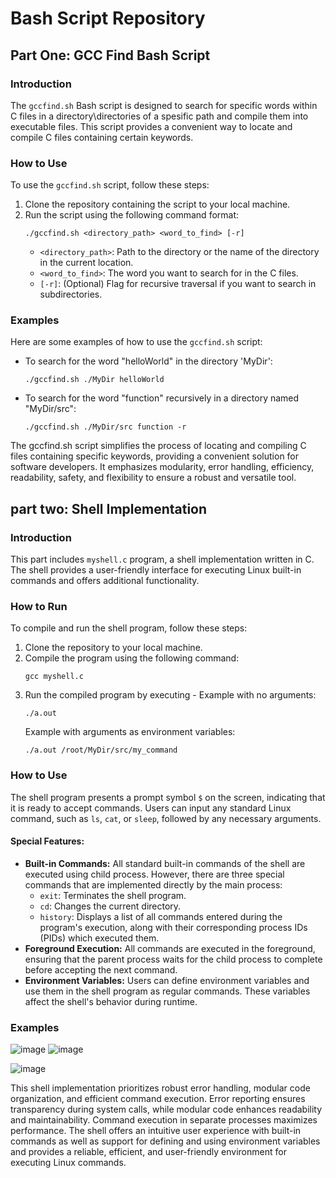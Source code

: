 # Bash Script Repository

## Part One: GCC Find Bash Script

### Introduction
The `gccfind.sh` Bash script is designed to search for specific words within C files in a directory\directories of a spesific path and compile them into executable files. This script provides a convenient way to locate and compile C files containing certain keywords.

### How to Use
To use the `gccfind.sh` script, follow these steps:
1. Clone the repository containing the script to your local machine.
4. Run the script using the following command format:
   ```
   ./gccfind.sh <directory_path> <word_to_find> [-r]
   ```
   - `<directory_path>`: Path to the directory or the name of the directory in the current location.
   - `<word_to_find>`: The word you want to search for in the C files.
   - `[-r]`: (Optional) Flag for recursive traversal if you want to search in subdirectories.

### Examples
Here are some examples of how to use the `gccfind.sh` script:
- To search for the word "helloWorld" in the directory 'MyDir':
  ```
  ./gccfind.sh ./MyDir helloWorld
  ```

- To search for the word "function" recursively in a directory named "MyDir/src":
  ```
  ./gccfind.sh ./MyDir/src function -r
  ```

The gccfind.sh script simplifies the process of locating and compiling C files containing specific keywords, providing a convenient solution for software developers. It emphasizes modularity, error handling, efficiency, readability, safety, and flexibility to ensure a robust and versatile tool. 

## part two: Shell Implementation

### Introduction
This part includes `myshell.c` program, a shell implementation written in C. The shell provides a user-friendly interface for executing Linux built-in commands and offers additional functionality.

### How to Run
To compile and run the shell program, follow these steps:
1. Clone the repository to your local machine.
2. Compile the program using the following command:
   ```
   gcc myshell.c
   ```
4. Run the compiled program by executing -  Example with no arguments:
   ```
   ./a.out
   ```
   Example with arguments as environment variables:
   ```
   ./a.out /root/MyDir/src/my_command
   ```

### How to Use
The shell program presents a prompt symbol `$` on the screen, indicating that it is ready to accept commands. Users can input any standard Linux command, such as `ls`, `cat`, or `sleep`, followed by any necessary arguments.

#### Special Features:
- **Built-in Commands:** All standard built-in commands of the shell are executed using child process. However, there are three special commands that are implemented directly by the main process:
  - `exit`: Terminates the shell program.
  - `cd`: Changes the current directory.
  - `history`: Displays a list of all commands entered during the program's execution, along with their corresponding process IDs (PIDs) which executed them.
- **Foreground Execution:** All commands are executed in the foreground, ensuring that the parent process waits for the child process to complete before accepting the next command.
- **Environment Variables:** Users can define environment variables and use them in the shell program as regular commands. These variables affect the shell's behavior during runtime.

### Examples
![image](https://github.com/yeela8g/shell-implementation/assets/118124478/0a27da78-bcd1-4b31-9954-84fd455db32a) ![image](https://github.com/yeela8g/shell-implementation/assets/118124478/d393bf90-d8f1-452a-99e5-d714e470f507)



![image](https://github.com/yeela8g/shell-implementation/assets/118124478/de95ea81-71cd-4492-9d0e-f215b2ff1fae)






This shell implementation prioritizes robust error handling, modular code organization, and efficient command execution. Error reporting ensures transparency during system calls, while modular code enhances readability and maintainability. Command execution in separate processes maximizes performance. The shell offers an intuitive user experience with built-in commands as well as support for defining and using environment variables and provides a reliable, efficient, and user-friendly environment for executing Linux commands.

